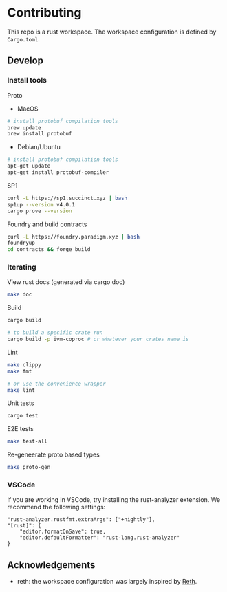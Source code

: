 # Contributing

This repo is a rust workspace. The workspace configuration is defined by `Cargo.toml`.

## Develop

### Install tools

Proto

- MacOS

```sh
# install protobuf compilation tools
brew update
brew install protobuf
```

- Debian/Ubuntu

```sh
# install protobuf compilation tools
apt-get update
apt-get install protobuf-compiler
```

SP1

```sh
curl -L https://sp1.succinct.xyz | bash
sp1up --version v4.0.1
cargo prove --version
```

Foundry and build contracts

```sh
curl -L https://foundry.paradigm.xyz | bash
foundryup
cd contracts && forge build
```

### Iterating

View rust docs (generated via cargo doc)

```sh
make doc
```

Build

```sh
cargo build

# to build a specific crate run
cargo build -p ivm-coproc # or whatever your crates name is
```

Lint

```sh
make clippy
make fmt

# or use the convenience wrapper
make lint
```

Unit tests

```sh
cargo test
```

E2E tests

```sh
make test-all
```

Re-geneerate proto based types

```sh
make proto-gen
```

### VSCode

If you are working in VSCode, try installing the rust-analyzer extension. We recommend the following settings:

```
"rust-analyzer.rustfmt.extraArgs": ["+nightly"],
"[rust]": {
    "editor.formatOnSave": true,
    "editor.defaultFormatter": "rust-lang.rust-analyzer"
}
```

## Acknowledgements

- reth: the workspace configuration was largely inspired by [Reth][2].

[1]: https://doc.rust-lang.org/cargo/reference/workspaces.html#the-default-members-field
[2]: https://github.com/paradigmxyz/reth
